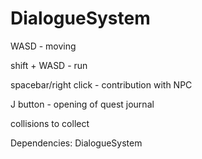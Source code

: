 # DialogueSystem

WASD - moving

shift + WASD - run

spacebar/right click - contribution with NPC

J button - opening of quest journal

collisions to collect    

Dependencies: 
DialogueSystem
